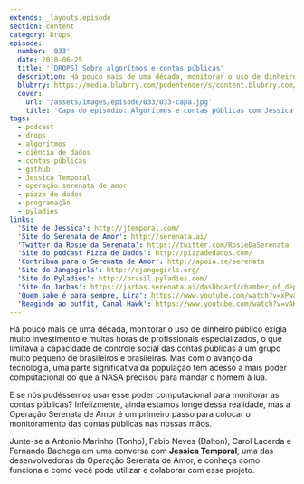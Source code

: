```yaml
---
extends: _layouts.episode
section: content
category: Drops
episode:
  number: '033'
  date: 2018-06-25
  title: '[DROPS] Sobre algorítmos e contas públicas'
  description: Há pouco mais de uma década, monitorar o uso de dinheiro público exigia muito investimento e muitas horas de profissionais especializados, o que limitava a capacidade de controle social das contas públicas a um grupo muito pequeno de brasileiros e brasileiras. Mas com o avanço da tecnologia, uma parte significativa da população tem acesso a mais poder computacional do que a NASA precisou para mandar o homem à lua. 
  blubrry: https://media.blubrry.com/podentender/s/content.blubrry.com/podentender/PODEntender_33.mp3
  cover:
    url: '/assets/images/episode/033/033-capa.jpg'
    title: 'Capa do episódio: Algorítmos e contas públicas com Jéssica Temporal'
tags:
  - podcast
  - drops
  - algorítmos
  - ciência de dados
  - contas públicas
  - github
  - Jessica Temporal
  - operação serenata de amor
  - pizza de dados
  - programação
  - pyladies
links:
  'Site de Jessica': http://jtemporal.com/
  'Site do Serenata de Amor': http://serenata.ai/
  'Twitter da Rosie da Serenata': https://twitter.com/RosieDaSerenata
  'Site do podcast Pizza de Dados': http://pizzadedados.com/
  'Contribua para o Serenata de Amor': http://apoia.se/serenata
  'Site do Jangogirls': http://djangogirls.org/
  'Site do Pyladies': http://brasil.pyladies.com/
  'Site do Jarbas': https://jarbas.serenata.ai/dashboard/chamber_of_deputies/reimbursement/
  'Quem sabe é para sempre, Lira': https://www.youtube.com/watch?v=xPwaSKlYaqM
  'Reagindo ao outfit, Canal Hawk': https://www.youtube.com/watch?v=vAKicWYhdwk
---
```

Há pouco mais de uma década, monitorar o uso de dinheiro público exigia muito investimento e
muitas horas de profissionais especializados, o que limitava a capacidade de controle social das
contas públicas a um grupo muito pequeno de brasileiros e brasileiras.
Mas com o avanço da tecnologia, uma parte significativa da população tem acesso a mais
poder computacional do que a NASA precisou para mandar o homem à lua.

E se nós pudéssemos usar esse poder computacional para monitorar as contas públicas?
Infelizmente, ainda estamos longe dessa realidade, mas a Operação Serenata de Amor é
um primeiro passo para colocar o monitoramento das contas públicas nas nossas mãos.

Junte-se a Antonio Marinho (Tonho), Fabio Neves (Dalton), Carol Lacerda e Fernando Bachega em uma
conversa com **Jessica Temporal**, uma das desenvolvedoras da Operação Serenata de Amor, e conheça
como funciona e como você pode utilizar e colaborar com esse projeto.
